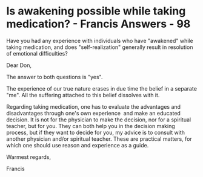 # Is awakening possible while taking medication? - Francis Answers - 98

Have you had any experience with individuals who have &quot;awakened&quot; while taking medication, and does &quot;self-realization&quot; generally result in resolution of emotional difficulties?

Dear Don,

The answer to both questions is &quot;yes&quot;.

  

The experience of our true nature erases in due time the belief in a separate &quot;me&quot;. All the suffering attached to this belief dissolves with it.

  

Regarding taking medication, one has to evaluate the advantages and disadvantages through one's own experience &nbsp;and make an educated decision. It is not for the physician to make the decision, nor for a spiritual teacher, but for you. They can both help you in the decision making process, but if they want to decide for you, my advice is to consult with another physician and/or spiritual teacher. These are practical matters, for which one should use reason and experience as a guide.

  

Warmest regards,

  

Francis

  

